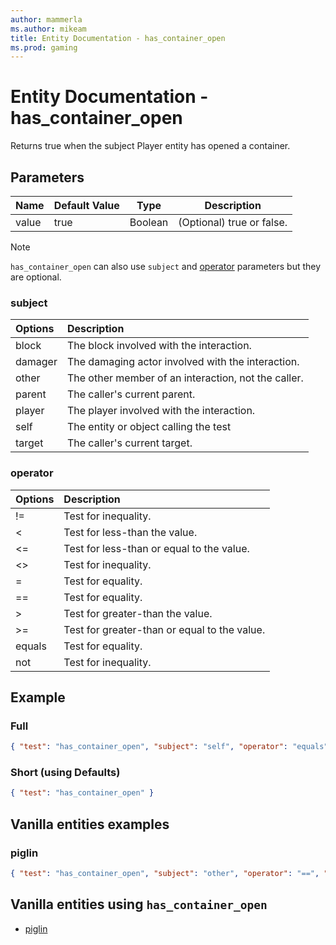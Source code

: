 ```yaml
---
author: mammerla
ms.author: mikeam
title: Entity Documentation - has_container_open
ms.prod: gaming
---
```


# Entity Documentation - has_container_open

Returns true when the subject Player entity has opened a container.

## Parameters

|Name |Default Value  |Type  |Description  |
|---------|---------|---------|---------|
|value |true |Boolean |  (Optional) true or false. |

> [!NOTE]
> `has_container_open` can also use `subject` and [operator](../Definitions/NestedTables/operator.md) parameters but they are optional.

### subject

| Options| Description |
|:-----------|:-----------|
| block| The block involved with the interaction. |
| damager| The damaging actor involved with the interaction. |
| other| The other member of an interaction, not the caller. |
| parent| The caller's current parent. |
| player| The player involved with the interaction. |
| self| The entity or object calling the test |
| target| The caller's current target. |

### operator

| Options| Description |
|:-----------|:-----------|
| !=| Test for inequality. |
| <| Test for less-than the value. |
| <=| Test for less-than or equal to the value. |
| <>| Test for inequality. |
| =| Test for equality. |
| ==| Test for equality. |
| >| Test for greater-than the value. |
| >=| Test for greater-than or equal to the value. |
| equals| Test for equality. |
| not| Test for inequality. |

## Example

### Full

```json
{ "test": "has_container_open", "subject": "self", "operator": "equals", "value": true }
```

### Short (using Defaults)

```json
{ "test": "has_container_open" }
```

## Vanilla entities examples

### piglin

```json
{ "test": "has_container_open", "subject": "other", "operator": "==", "value": true }
```

## Vanilla entities using `has_container_open`

- [piglin](../../../../Source/VanillaBehaviorPack_Snippets/entities/piglin.md)
